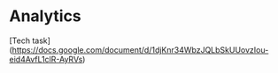 # Аnalytics
[Tech task] (https://docs.google.com/document/d/1djKnr34WbzJQLbSkUUovzIou-eid4AvfL1clR-AyRVs)

